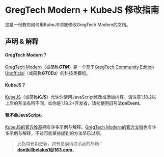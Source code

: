 # GregTech Modern + KubeJS 修改指南

这是一份教你如何用KubeJS彻底修改GregTech Modern的文档。

## 声明 & 解释

#### GregTech Modern？

[GregTech Modern](https://www.mcmod.cn/class/12850.html)（或简称***GTM***）是一个基于[GregTech Community Edition Unofficial](https://www.mcmod.cn/class/5343.html)（或简称***GTCEu***）的科技类模组。

#### KubeJS？

[KubeJS](https://www.mcmod.cn/class/2450.html)（或简称***KJS***）允许你使用JavaScript修改或添加内容。请注意1.18.2以上后的写法有所不同，如你是1.18.2+开发者，请勿使用旧写法**onEvent**。

#### 我不会JavaScript。

[KubeJS的官方维基](https://kubejs.com/wiki)拥有许多示例与解释。[GregTech Modern的官方文档](https://gregtechceu.github.io/GregTech-Modern/)也有许多示例与解释，不过可能某些提到的方法早已过期。

>此指南长期更新，如有错误请联系我的邮箱：**dontkillbelalus1@163.com**。
